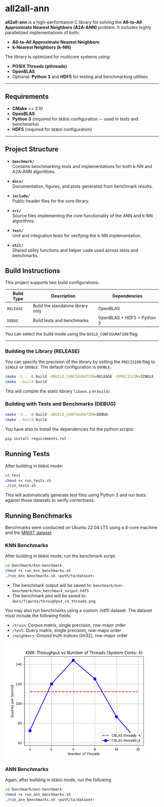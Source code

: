 # all2all-ann

**all2all-ann** is a high-performance C library for solving the **All-to-All Approximate Nearest Neighbors (A2A-ANN)** problem. It includes highly parallelized implementations of both:

- **All-to-All Approximate Nearest Neighbors**
- **k-Nearest Neighbors (k-NN)**

The library is optimized for multicore systems using:
- **POSIX Threads (pthreads)**
- **OpenBLAS**
- Optional: **Python 3** and **HDF5** for testing and benchmarking utilities

---

## Requirements

- **CMake** >= 3.10
- **OpenBLAS**
- **Python 3** (required for `DEBUG` configuration -- used in tests and benchmarks)
- **HDF5** (required for `DEBUG` configuration)

---

## Project Structure

- **`benchmark/`**  
  Contains benchmarking tools and implementations for both k-NN and A2A-ANN algorithms.

- **`docs/`**  
  Documentation, figures, and plots generated from benchmark results.

- **`include/`**  
  Public header files for the core library.

- **`src/`**  
  Source files implementing the core functionality of the ANN and k-NN algorithms.

- **`test/`**  
  Unit and integration tests for verifying the k-NN implementation.

- **`util/`**  
  Shared utility functions and helper code used across tests and benchmarks.


## Build Instructions

This project supports two build configurations:

| Build Type     | Description                           | Dependencies               |
|----------------|---------------------------------------|----------------------------|
| `RELEASE`      | Build the standalone library only     | OpenBLAS                   |
| `DEBUG`        | Build tests and benchmarks            | OpenBLAS + HDF5 + Python 3 |

You can select the build mode using the `BUILD_CONFIGURATION` flag.

---

### Building the Library (RELEASE)

You can specify the precision of the library by setting the `PRECISION` flag to `SINGLE` or `DOUBLE`.
The default configuration is `DOUBLE`.

```bash
cmake -S . -B build -DBUILD_CONFIGURATION=RELEASE -DPRECISION=SINGLE
cmake --build build
```
This will compile the static library `libann.a` in `build/`.

### Building with Tests and Benchmarks (DEBUG)

```bash
cmake -S . -B build -DBUILD_CONFIGURATION=DEBUG
cmake --build build
```
You have also to install the dependencies for the python scripts:
```bash
pip install requirements.txt
```

## Running Tests

After building in `DEBUG` mode:
```bash
cd test
chmod +x run_tests.sh
./run_tests.sh
```
This will automatically generate test files using Python 3 and run tests against those datasets to 
verify correctness.

## Running Benchmarks
Benchmarks were conducted on Ubuntu 22.04 LTS using a 4-core machine and the
[MNIST dataset](https://github.com/erikbern/ann-benchmarks).

### KNN Benchmarks
After building in `DEBUG` mode, run the benchmark script
```bash
cd benchmark/knn-benchmark
chmod +x run_knn_benchmarks.sh
./run_knn_benchmarks.sh <path/to/dataset>
```
- The benchmark output will be saved to: `benchmark/knn-benchmark/knn_benchmark_output.hdf5`
- The benchmark plot will be saved to: `docs/figures/throughput_vs_threads.png`. 

You may also run benchmarks using a custom .hdf5 dataset. The dataset must include the 
following fields:

- `/train`: Corpus matrix, single precision, row-major order
- `/test`: Query matrix, single precision, row-major order
- `/neighbors`: Ground truth indices (int32), row-major order

![knn benchmarks](docs/figures/knn_throughput_vs_threads.png)

### ANN Benchmarks
Again, after building in `DEBUG` mode, run the following
```bash
cd benchmark/ann-benchmark
chmod +x run_ann_benchmarks.sh
./run_ann_benchmarks.sh <path/to/dataset>
```